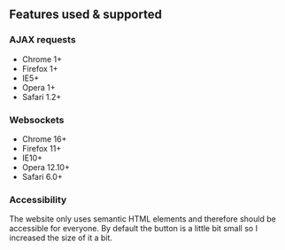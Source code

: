 ## Features used & supported

### AJAX requests
* Chrome 1+
* Firefox 1+
* IE5+
* Opera 1+
* Safari 1.2+

### Websockets
* Chrome 16+
* Firefox 11+
* IE10+
* Opera 12.10+
* Safari 6.0+

### Accessibility
The website only uses semantic HTML elements and therefore should be accessible for everyone.
By default the button is a little bit small so I increased the size of it a bit.
